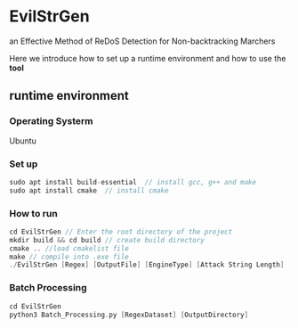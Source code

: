 # EvilStrGen
an Effective Method of ReDoS Detection for Non-backtracking Marchers

Here we introduce how to set up a runtime environment and how to use the **tool**
## runtime environment

### Operating Systerm
Ubuntu

### Set up
```c++
sudo apt install build-essential  // install gcc, g++ and make
sudo apt install cmake  // install cmake
```

### How to run 
```c++
cd EvilStrGen // Enter the root directory of the project
mkdir build && cd build // create build directory
cmake .. //load cmakelist file
make // compile into .exe file
./EvilStrGen [Regex] [OutputFile] [EngineType] [Attack String Length] [Is the number of regexes in the file greater than one]
```

### Batch Processing
```c++
cd EvilStrGen
python3 Batch_Processing.py [RegexDataset] [OutputDirectory]
```
